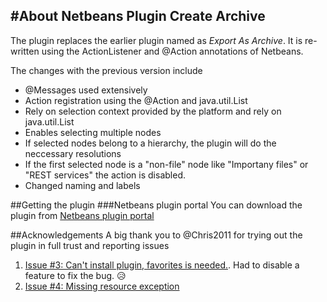 #About Netbeans Plugin Create Archive
-------------------------------------

The plugin replaces the earlier plugin named as *Export As Archive*. It is re-written using the ActionListener and @Action annotations of Netbeans. 

The changes with the previous version include
* @Messages used extensively
* Action registration using the @Action and java.util.List<DataObject>
* Rely on selection context provided by the platform and rely on java.util.List<DataObject>
* Enables selecting multiple nodes
* If selected nodes belong to a hierarchy, the plugin will do the neccessary resolutions
* If the first selected node is a "non-file" node like "Importany files" or "REST services" the action is disabled.
* Changed naming and labels

##Getting the plugin
###Netbeans plugin portal
You can download the plugin from [Netbeans plugin portal](http://plugins.netbeans.org/plugin/58976/?show=true)

##Acknowledgements
A big thank you to @Chris2011 for trying out the plugin in full trust and reporting issues

1. [Issue #3: Can't install plugin, favorites is needed.](https://github.com/manikantannaren/mynetbeans/issues/3). Had to disable a feature to fix the bug. :disappointed_relieved:
2. [Issue #4: Missing resource exception](https://github.com/manikantannaren/mynetbeans/issues/4)
